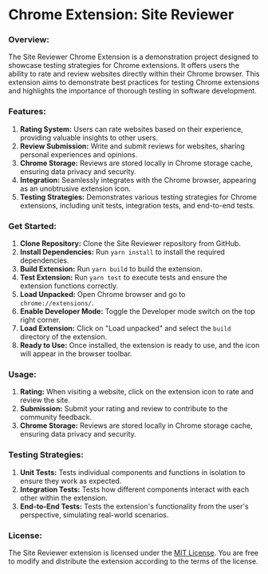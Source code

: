 # Chrome Extension: Site Reviewer

### Overview:

The Site Reviewer Chrome Extension is a demonstration project designed to showcase testing strategies for Chrome extensions. It offers users the ability to rate and review websites directly within their Chrome browser. This extension aims to demonstrate best practices for testing Chrome extensions and highlights the importance of thorough testing in software development.

### Features:

1. **Rating System:** Users can rate websites based on their experience, providing valuable insights to other users.
2. **Review Submission:** Write and submit reviews for websites, sharing personal experiences and opinions.
3. **Chrome Storage:** Reviews are stored locally in Chrome storage cache, ensuring data privacy and security.
4. **Integration:** Seamlessly integrates with the Chrome browser, appearing as an unobtrusive extension icon.
5. **Testing Strategies:** Demonstrates various testing strategies for Chrome extensions, including unit tests, integration tests, and end-to-end tests.

### Get Started:

1. **Clone Repository:** Clone the Site Reviewer repository from GitHub.
2. **Install Dependencies:** Run `yarn install` to install the required dependencies.
3. **Build Extension:** Run `yarn build` to build the extension.
4. **Test Extension:** Run `yarn test` to execute tests and ensure the extension functions correctly.
5. **Load Unpacked:** Open Chrome browser and go to `chrome://extensions/`.
6. **Enable Developer Mode:** Toggle the Developer mode switch on the top right corner.
7. **Load Extension:** Click on "Load unpacked" and select the `build` directory of the extension.
8. **Ready to Use:** Once installed, the extension is ready to use, and the icon will appear in the browser toolbar.

### Usage:

1. **Rating:** When visiting a website, click on the extension icon to rate and review the site.
2. **Submission:** Submit your rating and review to contribute to the community feedback.
3. **Chrome Storage:** Reviews are stored locally in Chrome storage cache, ensuring data privacy and security.

### Testing Strategies:

1. **Unit Tests:** Tests individual components and functions in isolation to ensure they work as expected.
2. **Integration Tests:** Tests how different components interact with each other within the extension.
3. **End-to-End Tests:** Tests the extension's functionality from the user's perspective, simulating real-world scenarios.

### License:

The Site Reviewer extension is licensed under the [MIT License](https://opensource.org/licenses/MIT). You are free to modify and distribute the extension according to the terms of the license.
